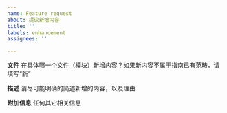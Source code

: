 ```yaml
---
name: Feature request
about: 提议新增内容
title: ''
labels: enhancement
assignees: ''

---
```


**文件**
在具体哪一个文件（模块）新增内容？如果新内容不属于指南已有范畴，请填写“新”

**描述**
请尽可能明确的简述新增的内容，以及理由

**附加信息**
任何其它相关信息
